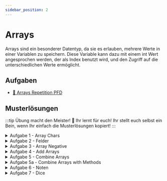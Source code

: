 ```yaml
---
sidebar_position: 2
---
```


# Arrays

Arrays sind ein besonderer Datentyp, da sie es erlauben, mehrere Werte in einer Variablen zu speichern. Diese Variable kann dazu mit einem int Wert angesprochen werden, der als Index benutzt wird, und den Zugriff auf die unterschiedlichen Werte ermöglicht.

## Aufgaben

<!-- TODO:  Das PFD in die Webeite einverleiben -->

- [:pencil: Arrays Repetition PFD](https://drive.google.com/file/d/1Bt4NgySXrhMeorOTuSBs_6thNwXPRbNN/view)

## Musterlösungen

:::tip Übung macht den Meister! :muscle:
Ihr lernt für euch! Ihr stellt euch selbst ein Bein, wenn Ihr einfach die Musterlösungen kopiert!
:::

<details>
<summary>Aufgabe 1 - Array Chars</summary>

```java
public class ArrayChars {
	public static void main(String[] args) {
		char[] text = {'h','e','l','l','o',' ','f','e','l','l','o','w'};
		
		for(int i = 0; i < text.length; i++) {
			System.out.print(text[i]);
		}
		
		System.out.println();
		
		for(int i = text.length - 1; i >= 0; i--) {
			System.out.print(text[i]);
		}
		
		System.out.println();
	}

}
```

</details>

<details>
<summary>Aufgabe 2 - Felder</summary>

```java
import java.util.Arrays;

public class Felder {

	public static void main(String[] args) {
		String[] beruf = new String[9];

		beruf[0] = "Wurstmacher";
		beruf[1] = "Holzbearbeiter";
		beruf[2] = "Laufbursche";
		beruf[3] = "Taxifahrer";
		beruf[4] = "Velokurier";
		beruf[5] = "Wasserfahrer";
		beruf[6] = "Zitronenbearbeiter";
		beruf[7] = "Fensterputzer";
		beruf[8] = "Halsabschneider";
		
		System.out.println("Ausgabe VOR der Sotierung");
		for(int i = 0; i < beruf.length; i++) {
			System.out.println(beruf[i]);
		}
		
		Arrays.sort(beruf);
		
		System.out.println();
		System.out.println("Ausgabe NACH der Sotierung");
		for(int i = 0; i < beruf.length; i++) {
			System.out.println(beruf[i]);
		}
	}

}
```
</details>

<details>
<summary>Aufgabe 3 - Array Negative</summary>

```java
public class ArrayNegativ {

	public static void main(String[] args) {
		int[] a = { 1, -2, -25, 6, -3, 5 };
		
		for(int i = 0; i < a.length; i++) {
			if(a[i] < 0) {
				System.out.println(a[i]);
			}
		}
	}

}
```

</details>

<details>
<summary>Aufgabe 4 - Add Arrays</summary>

```java
public class AddArrays {

	public static void main(String[] args) {
		int[] a = { 1, 2, 25, 6 };
		int[] b = { 9, 18, 5, 34 };
		int[] c = new int[4];

		// Zahlen addieren und in c speichern
		for(int i = 0; i < a.length; i++) {
			c[i] = a[i] + b[i];
		}
		
		// Array c ausgeben
		for(int i = 0; i < a.length; i++) {
			System.out.println(c[i]);
		}
	}

}
```

</details>

<details>
<summary>Aufgabe 5 - Combine Arrays</summary>

```java
public class CombineArrays {

	public static void main(String[] args) {
		int[] a = { 1, 2, 25 };
		int[] b = { 9, 18 };
		
		// neuer Array so lange die beiden anderen zusammen
		int[] c = new int[a.length + b.length];
		
		// Index für Array c
		int index_c = 0;
		
		// Array a kopieren
		for(int i = 0; i < a.length; i++) {
			c[index_c] = a[i];
			index_c++;
		}
		
		// Array b kopieren
		for(int i = 0; i < b.length; i++) {
			c[index_c] = b[i];
			index_c++;
		}
		
		// Kontrolle: die 3 Arrays ausgeben
		System.out.println("Array a:");
		for(int i = 0; i < a.length; i++) {
			System.out.println(a[i]);
		}
		System.out.println();
		
		System.out.println("Array b:");
		for(int i = 0; i < b.length; i++) {
			System.out.println(b[i]);
		}
		System.out.println();
		
		System.out.println("Array c:");
		for(int i = 0; i < c.length; i++) {
			System.out.println(c[i]);
		}
	}

}
```

</details>

<details>
<summary>Aufgabe 5a - Combine Arrays with Methods</summary>

```java
public class CombineArraysWithMethods {

	public static void main(String[] args) {
		int[] a = { 1, 2, 25 };
		int[] b = { 9, 18 };
		
		// neuer Array so lange die beiden anderen zusammen
		int[] c = new int[a.length + b.length];
		
		// Array a kopieren
		copyArray(a, c, 0);
		
		// Array b kopieren
		copyArray(b, c, a.length);
		
		// Kontrolle: die 3 Arrays ausgeben
		showArray("a", a);
		showArray("b", b);
		showArray("c", c);
	}

	// einen Array zu einem anderen Array hinzufügen
	// der 3. Parameter (destination_index) ist die Anzahl Elemente, die im Ziel-Array bereits abgefüllt sind
	public static void copyArray(int[] source, int[] destination, int destination_index) {
		for(int i = 0; i < source.length; i++) {
			destination[destination_index] = source[i];
			destination_index++;
		}
	}
	
	// Array ausgeben
	public static void showArray(String name, int[] array) {
		System.out.println("Array " + name + ":");
		for(int i = 0; i < array.length; i++) {
			System.out.println(array[i]);
		}
		
		System.out.println();
	}
}
```

</details>

<details>
<summary>Aufgabe 6 - Noten</summary>

```java
import java.util.Scanner;

public class Noten {

	public static void main(String[] args) {

		Scanner sc = new Scanner(System.in);
		
		System.out.print("Anzahl Noten: ");
		int number = sc.nextInt();
		
		double[] note = new double[number];
		for(int i = 0; i < note.length; i++) {
			System.out.println("Geben Sie eine Note ein: ");
			note[i] = sc.nextDouble();
			
			double durchschnitt = durchschnitt(note, i + 1);
			System.out.println("Durchschnitt: " + durchschnitt);
			System.out.println();
		}
	}

	// grade ist der Array mit den Noten
	// count ist die bereits eingegebener Noten
	public static double durchschnitt(double[] grade, int count) {
		double durchschnitt = 0;
		
		double sum = 0;
		for(int i = 0; i < count; i++) {
			sum = sum + grade[i];
		}
		
		durchschnitt = sum / count;
		return durchschnitt;
	}
}
```

</details>

<details>
<summary>Aufgabe 7 - Dice</summary>

```java
public class Dice3 {

	public static void main(String[] args) {
		int countAll   = 0;
		int[] count = { 0, 0, 0, 0, 0, 0 };
		
		while(countAll < 100) {
			int number = rollDice();
			count[number - 1]++;
			countAll++;
		}

		System.out.println("Gewürfelte Zahlen:");
		for(int i = 0; i < count.length; i++) {
			System.out.println((i+1) + ": " + count[i]);
		}
	}

	public static int getRandomNumber(int min, int max) {
		int number = (int)(Math.random() * (max - min + 1)) + min;
		return number;
	}
	
	public static int rollDice() {
		return getRandomNumber(1, 6);
	}
}
```

</details>


